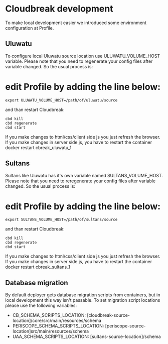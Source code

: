 # Cloudbreak development

To make local development easier we introduced some environment configuration at Profile.

## Uluwatu

To configure local Uluwatu source location use ULUWATU_VOLUME_HOST variable. Please note that you need to regenerate your config files after variable changed. So the usual process is:
# edit Profile by adding the line below:
```
export ULUWATU_VOLUME_HOST=/path/of/uluwatu/source
```
and than restart Cloudbreak:
```
cbd kill
cbd regenerate
cbd start
```

If you make changes to html/css/client side js you just refresh the browser.
If you make changes in server side js, you have to restart the container
docker restart cbreak_uluwatu_1

## Sultans

Sultans like Uluwatu has it's own variable named SULTANS_VOLUME_HOST. Please note that you need to reregenerate your config files after variable changed. So the usual process is:
# edit Profile by adding the line below:
```
export SULTANS_VOLUME_HOST=/path/of/sultans/source
```
and than restart Cloudbreak:
```
cbd kill
cbd regenerate
cbd start
```
If you make changes to html/css/client side js you just refresh the browser.
If you make changes in server side js, you have to restart the container
docker restart cbreak_sultans_1

## Database migration

By default deployer gets database migration scripts from containers, but in local development this way isn't passable. To set migration script locations please use the following variables:

- CB_SCHEMA_SCRIPTS_LOCATION: [cloudbreak-source-location]/core/src/main/resources/schema
- PERISCOPE_SCHEMA_SCRIPTS_LOCATION: [periscope-source-location]src/main/resources/schema
- UAA_SCHEMA_SCRIPTS_LOCATION: [sultans-source-location]/schema
